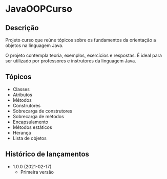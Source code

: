 # JavaOOPCurso

## Descrição
Projeto curso que reúne tópicos sobre os fundamentos da orientação a objetos na linguagem Java.

O projeto contempla teoria, exemplos, exercícios e respostas. É ideal para ser utilizado por professores e instrutores da linguagem Java.

## Tópicos
* Classes
* Atributos
* Métodos
* Construtores
* Sobrecarga de construtores
* Sobrecarga de métodos
* Encapsulamento
* Métodos estáticos
* Herança
* Lista de objetos

## Histórico de lançamentos

* 1.0.0 (2021-02-17)
    * Primeira versão

